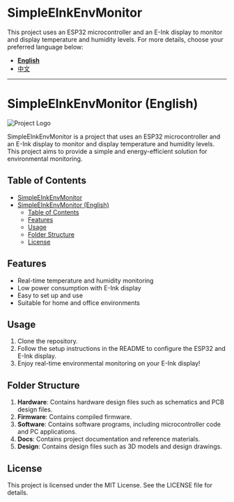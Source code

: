 # SimpleEInkEnvMonitor

This project uses an ESP32 microcontroller and an E-Ink display to monitor and display temperature and humidity levels. For more details, choose your preferred language below:

- **[English](README_EN.md)**
- [中文](README_CN.md)

---

# SimpleEInkEnvMonitor (English)

![Project Logo](https://via.placeholder.com/150)

SimpleEInkEnvMonitor is a project that uses an ESP32 microcontroller and an E-Ink display to monitor and display temperature and humidity levels. This project aims to provide a simple and energy-efficient solution for environmental monitoring.

## Table of Contents

- [SimpleEInkEnvMonitor](#simpleeinkenvmonitor)
- [SimpleEInkEnvMonitor (English)](#simpleeinkenvmonitor-english)
  - [Table of Contents](#table-of-contents)
  - [Features](#features)
  - [Usage](#usage)
  - [Folder Structure](#folder-structure)
  - [License](#license)

## Features

- Real-time temperature and humidity monitoring
- Low power consumption with E-Ink display
- Easy to set up and use
- Suitable for home and office environments

## Usage

1. Clone the repository.
2. Follow the setup instructions in the README to configure the ESP32 and E-Ink display.
3. Enjoy real-time environmental monitoring on your E-Ink display!

## Folder Structure

1. **Hardware**: Contains hardware design files such as schematics and PCB design files.
2. **Firmware**: Contains compiled firmware.
3. **Software**: Contains software programs, including microcontroller code and PC applications.
4. **Docs**: Contains project documentation and reference materials.
5. **Design**: Contains design files such as 3D models and design drawings.

## License

This project is licensed under the MIT License. See the LICENSE file for details.
